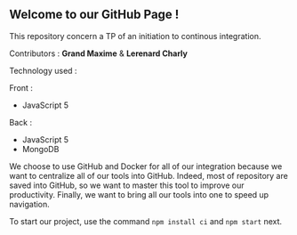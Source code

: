## Welcome to our GitHub Page !

This repository concern a TP of an initiation to continous integration.


Contributors : **Grand Maxime** & **Lerenard Charly**


Technology used : 

 Front : 
  - JavaScript 5
  
 Back :
  - JavaScript 5
  - MongoDB
  

We choose to use GitHub and Docker for all of our integration because we want to centralize all of our tools into GitHub.
Indeed, most of repository are saved into GitHub, so we want to master this tool to improve our productivity.
Finally, we want to bring all our tools into one to speed up navigation.

To start our project, use the command `npm install ci` and `npm start` next.
